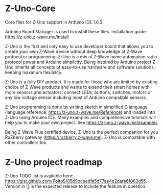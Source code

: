# Z-Uno-Core
Core files for Z-Uno support in Arduino IDE 1.6.5

Arduino Board Manager is used to install these files. Installation guide: https://z-uno.z-wave.me/install

Z-Uno is the first and only easy to use developer board that allows you to create your own Z-Wave device without deep knowledge of Z-Wave protocol or programming. Z-Uno is a mix of Z-Wave home automation radio protocol power and Arduino simplicity. Being inspired by Arduino project Z-Uno inherits all concepts of easy-to-use hardware and software solutions, keeping maximum flexibility.

Z-Uno is a fully DIY product. It is made for those who are limited by existing choice of Z-Wave products and wants to extend their smart homes with more sensors and actuators: connect LEDs, buttons, switches, motors or any low voltage sensor including most of Arduino compatible sensors.

Z-Uno programming is done by writing sketch in simplified C language (language reference: https://z-uno.z-wave.me/Reference) and loaded into Z-Uno using Arduino IDE. Many examples and comprehensive tutorials will help you to make your own project. See https://z-uno.z-wave.me/examples

Being Z-Wave Plus certified device, Z-Uno is the perfect companion for you RaZberry gateway (https://razberry.z-wave.me). Z-Uno is compatible with other controllers too.

# Z-Uno project roadmap
Z-Uno TODO list is available here: https://gist.github.com/PoltoS/85d9bceedfa5d77ae4d2dafa6f063d55. Version in [] is the expected release to include the feature in question.
